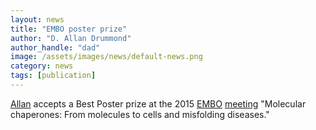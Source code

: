 ```yaml
---
layout: news
title: "EMBO poster prize"
author: "D. Allan Drummond"
author_handle: "dad"
image: /assets/images/news/default-news.png
category: news
tags: [publication]
---
```

[Allan][1] accepts a Best Poster prize at the 2015 [EMBO](http://www.embo.org) [meeting](http://events.embo.org/15-chaperone/) "Molecular chaperones: From molecules to cells and misfolding diseases."

[1]: /team/d-allan-drummond/
